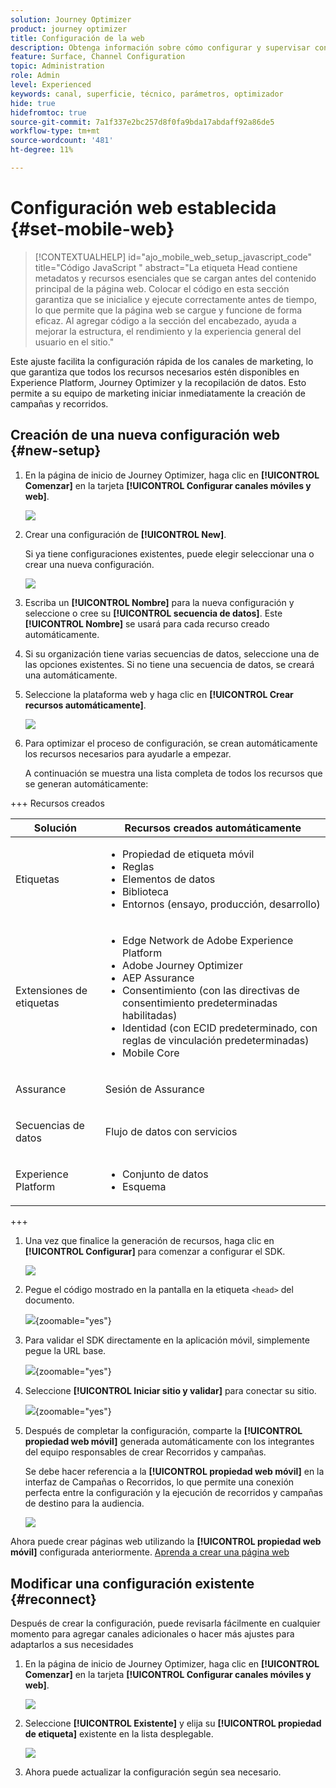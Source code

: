 ```yaml
---
solution: Journey Optimizer
product: journey optimizer
title: Configuración de la web
description: Obtenga información sobre cómo configurar y supervisar configuraciones web
feature: Surface, Channel Configuration
topic: Administration
role: Admin
level: Experienced
keywords: canal, superficie, técnico, parámetros, optimizador
hide: true
hidefromtoc: true
source-git-commit: 7a1f337e2bc257d8f0fa9bda17abdaff92a86de5
workflow-type: tm+mt
source-wordcount: '481'
ht-degree: 11%

---
```


# Configuración web establecida {#set-mobile-web}

>[!CONTEXTUALHELP]
>id="ajo_mobile_web_setup_javascript_code"
>title="Código JavaScript "
>abstract="La etiqueta Head contiene metadatos y recursos esenciales que se cargan antes del contenido principal de la página web. Colocar el código en esta sección garantiza que se inicialice y ejecute correctamente antes de tiempo, lo que permite que la página web se cargue y funcione de forma eficaz. Al agregar código a la sección del encabezado, ayuda a mejorar la estructura, el rendimiento y la experiencia general del usuario en el sitio."

Este ajuste facilita la configuración rápida de los canales de marketing, lo que garantiza que todos los recursos necesarios estén disponibles en Experience Platform, Journey Optimizer y la recopilación de datos. Esto permite a su equipo de marketing iniciar inmediatamente la creación de campañas y recorridos.

## Creación de una nueva configuración web {#new-setup}

1. En la página de inicio de Journey Optimizer, haga clic en **[!UICONTROL Comenzar]** en la tarjeta **[!UICONTROL Configurar canales móviles y web]**.

   ![](assets/guided-setup-config-1.png)

1. Crear una configuración de **[!UICONTROL New]**.

   Si ya tiene configuraciones existentes, puede elegir seleccionar una o crear una nueva configuración.

   ![](assets/guided-setup-config-2.png)

1. Escriba un **[!UICONTROL Nombre]** para la nueva configuración y seleccione o cree su **[!UICONTROL secuencia de datos]**. Este **[!UICONTROL Nombre]** se usará para cada recurso creado automáticamente.

1. Si su organización tiene varias secuencias de datos, seleccione una de las opciones existentes. Si no tiene una secuencia de datos, se creará una automáticamente.

1. Seleccione la plataforma web y haga clic en **[!UICONTROL Crear recursos automáticamente]**.

   ![](assets/guided-setup-config-5.png)

1. Para optimizar el proceso de configuración, se crean automáticamente los recursos necesarios para ayudarle a empezar.

   A continuación se muestra una lista completa de todos los recursos que se generan automáticamente:

+++ Recursos creados

   <table>
    <thead>
    <tr>
    <th><strong>Solución</strong></th>
    <th><strong>Recursos creados automáticamente</strong></th>
    </tr>
    </thead>
    <tbody>
    <tr>
    </tr>
    <tr>
    <td>
    <p>Etiquetas</p>
    </td>
    <td>
    <ul>
    <li>Propiedad de etiqueta móvil</li>
    <li>Reglas</li>
    <li>Elementos de datos</li>
    <li>Biblioteca</li>
    <li>Entornos (ensayo, producción, desarrollo)</li>
    </ul>
    </td>
    </tr>
    <tr>
    <td>
    <p>Extensiones de etiquetas</p>
    </td>
    <td>
    <ul>
    <li>Edge Network de Adobe Experience Platform</li>
    <li>Adobe Journey Optimizer</li>
    <li>AEP Assurance</li>
    <li>Consentimiento (con las directivas de consentimiento predeterminadas habilitadas)</li>
    <li>Identidad (con ECID predeterminado, con reglas de vinculación predeterminadas)</li>
    <li>Mobile Core</li>
    </ul>
    </td>
    </tr>
    <tr>
    <td>
    <p>Assurance</p>
    </td>
    <td>
    <p>Sesión de Assurance</p>
    </td>
    </tr>
    <tr>
    <td>
    <p>Secuencias de datos</p>
    </td>
    <td>
    <p>Flujo de datos con servicios</p>
    </td>
    </tr>
    <tr>
    <td>
    <p>Experience Platform</p>
    </td>
    <td>
    <ul>
    <li>Conjunto de datos</li>
    <li>Esquema</li>
    </ul>
    </td>
    </tr>
    </tbody>
    </table>

+++

1. Una vez que finalice la generación de recursos, haga clic en **[!UICONTROL Configurar]** para comenzar a configurar el SDK.

   ![](assets/guided-setup-config-web-1.png)

1. Pegue el código mostrado en la pantalla en la etiqueta `<head>` del documento.

   ![](assets/guided-setup-config-web-2.png){zoomable="yes"}

1. Para validar el SDK directamente en la aplicación móvil, simplemente pegue la URL base.

   ![](assets/guided-setup-config-web-3.png){zoomable="yes"}

1. Seleccione **[!UICONTROL Iniciar sitio y validar]** para conectar su sitio.

   ![](assets/guided-setup-config-web-4.png){zoomable="yes"}

1. Después de completar la configuración, comparte la **[!UICONTROL propiedad web móvil]** generada automáticamente con los integrantes del equipo responsables de crear Recorridos y campañas.

   Se debe hacer referencia a la **[!UICONTROL propiedad web móvil]** en la interfaz de Campañas o Recorridos, lo que permite una conexión perfecta entre la configuración y la ejecución de recorridos y campañas de destino para la audiencia.

   ![](assets/guided-setup-config-ios-8.png)

Ahora puede crear páginas web utilizando la **[!UICONTROL propiedad web móvil]** configurada anteriormente. [Aprenda a crear una página web](../web/create-web.md)

## Modificar una configuración existente {#reconnect}

Después de crear la configuración, puede revisarla fácilmente en cualquier momento para agregar canales adicionales o hacer más ajustes para adaptarlos a sus necesidades

1. En la página de inicio de Journey Optimizer, haga clic en **[!UICONTROL Comenzar]** en la tarjeta **[!UICONTROL Configurar canales móviles y web]**.

   ![](assets/guided-setup-config-1.png)

1. Seleccione **[!UICONTROL Existente]** y elija su **[!UICONTROL propiedad de etiqueta]** existente en la lista desplegable.

   ![](assets/guided-setup-config-web-5.png)

1. Ahora puede actualizar la configuración según sea necesario.
